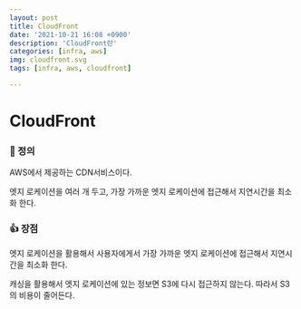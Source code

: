 ```yaml
---
layout: post
title: CloudFront
date: '2021-10-21 16:08 +0900'
description: 'CloudFront란'
categories: [infra, aws]
img: cloudfront.svg
tags: [infra, aws, cloudfront]

---
```


# CloudFront

### 📌 정의

AWS에서 제공하는 CDN서비스이다.

엣지 로케이션을 여러 개 두고, 가장 가까운 엣지 로케이션에 접근해서 지연시간을 최소화 한다.

### 👍 장점

엣지 로케이션을 활용해서 사용자에게서 가장 가까운 엣지 로케이션에 접근해서 지연시간을 최소화 한다.

캐싱을 활용해서 엣지 로케이션에 있는 정보면 S3에 다시 접근하지 않는다. 따라서 S3의 비용이 줄어든다.

